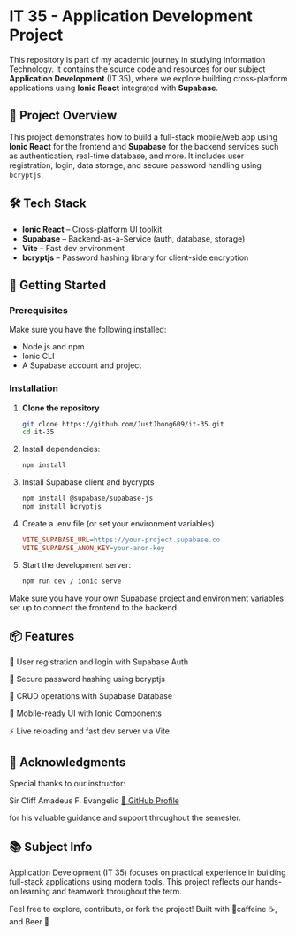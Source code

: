 # IT 35 - Application Development Project

This repository is part of my academic journey in studying Information Technology. It contains the source code and resources for our subject **Application Development** (IT 35), where we explore building cross-platform applications using **Ionic React** integrated with **Supabase**.

## 📱 Project Overview

This project demonstrates how to build a full-stack mobile/web app using **Ionic React** for the frontend and **Supabase** for the backend services such as authentication, real-time database, and more. It includes user registration, login, data storage, and secure password handling using `bcryptjs`.

## 🛠 Tech Stack

- **Ionic React** – Cross-platform UI toolkit
- **Supabase** – Backend-as-a-Service (auth, database, storage)
- **Vite** – Fast dev environment
- **bcryptjs** – Password hashing library for client-side encryption

## 🚀 Getting Started

### Prerequisites

Make sure you have the following installed:

- Node.js and npm
- Ionic CLI
- A Supabase account and project

### Installation

1. **Clone the repository**
   ```bash
   git clone https://github.com/JustJhong609/it-35.git
   cd it-35
2. Install dependencies:
   ```bash
   npm install
3. Install Supabase client and bycrypts
   ```bash
   npm install @supabase/supabase-js
   npm install bcryptjs
4. Create a .env file (or set your environment variables)
   ```ini
   VITE_SUPABASE_URL=https://your-project.supabase.co
   VITE_SUPABASE_ANON_KEY=your-anon-key
6. Start the development server:
   ```bash
   npm run dev / ionic serve
Make sure you have your own Supabase project and environment variables set up to connect the frontend to the backend.

## 📦 Features
🔐 User registration and login with Supabase Auth

🔑 Secure password hashing using bcryptjs

📄 CRUD operations with Supabase Database

📱 Mobile-ready UI with Ionic Components

⚡ Live reloading and fast dev server via Vite

## 🙏 Acknowledgments
Special thanks to our instructor:

Sir Cliff Amadeus F. Evangelio
[🔗 GitHub Profile](https://github.com/cliffamadeus)

for his valuable guidance and support throughout the semester.

## 📚 Subject Info
Application Development (IT 35) focuses on practical experience in building full-stack applications using modern tools. This project reflects our hands-on learning and teamwork throughout the term.

Feel free to explore, contribute, or fork the project!
Built with 💙caffeine ☕, and Beer 🍺

